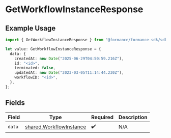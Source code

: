 # GetWorkflowInstanceResponse

## Example Usage

```typescript
import { GetWorkflowInstanceResponse } from "@formance/formance-sdk/sdk/models/shared";

let value: GetWorkflowInstanceResponse = {
  data: {
    createdAt: new Date("2025-06-29T04:50:59.216Z"),
    id: "<id>",
    terminated: false,
    updatedAt: new Date("2023-03-05T11:14:44.230Z"),
    workflowID: "<id>",
  },
};
```

## Fields

| Field                                                                     | Type                                                                      | Required                                                                  | Description                                                               |
| ------------------------------------------------------------------------- | ------------------------------------------------------------------------- | ------------------------------------------------------------------------- | ------------------------------------------------------------------------- |
| `data`                                                                    | [shared.WorkflowInstance](../../../sdk/models/shared/workflowinstance.md) | :heavy_check_mark:                                                        | N/A                                                                       |